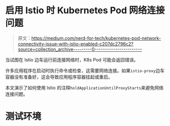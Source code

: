 # 启用 Istio 时 Kubernetes Pod 网络连接问题

> 原文：<https://medium.com/nerd-for-tech/kubernetes-pod-network-connectivity-issue-with-istio-enabled-c207dc2796c2?source=collection_archive---------0----------------------->

当试图在 Istio 边车运行前连接网络时，K8s Pod 可能会返回错误。

许多应用程序在启动时执行命令或检查，这需要网络连接。如果`istio-proxy`边车容器没有准备好，这会导致应用程序容器挂起或重启。

本文演示了如何使用 Istio 的注释`holdApplicationUntilProxyStarts`来避免网络连接问题。

# 测试环境